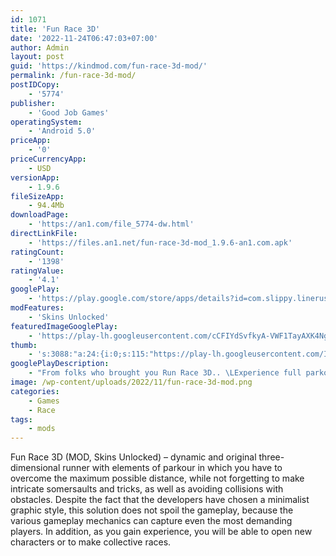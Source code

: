 ```yaml
---
id: 1071
title: 'Fun Race 3D'
date: '2022-11-24T06:47:03+07:00'
author: Admin
layout: post
guid: 'https://kindmod.com/fun-race-3d-mod/'
permalink: /fun-race-3d-mod/
postIDCopy:
    - '5774'
publisher:
    - 'Good Job Games'
operatingSystem:
    - 'Android 5.0'
priceApp:
    - '0'
priceCurrencyApp:
    - USD
versionApp:
    - 1.9.6
fileSizeApp:
    - 94.4Mb
downloadPage:
    - 'https://an1.com/file_5774-dw.html'
directLinkFile:
    - 'https://files.an1.net/fun-race-3d-mod_1.9.6-an1.com.apk'
ratingCount:
    - '1398'
ratingValue:
    - '4.1'
googlePlay:
    - 'https://play.google.com/store/apps/details?id=com.slippy.linerusher'
modFeatures:
    - 'Skins Unlocked'
featuredImageGooglePlay:
    - 'https://play-lh.googleusercontent.com/cCFIYdSvfkyA-VWF1TayAXK4NgM2yZOYJ4ZKJEDpxJBeWuyOUFaBLhWTGbEcgA0zht0'
thumb:
    - 's:3088:"a:24:{i:0;s:115:"https://play-lh.googleusercontent.com/I_P72TIs2iuQRIdYHRwOvRSbtasR43QIS7kaVsL9akhfBhhC6vxj1avf3q1MSTT26NU=w526-h296";i:1;s:115:"https://play-lh.googleusercontent.com/fb94-crAYWAzcQcBzIZQrX8RywwsPp9c9VP2QrXsjai41QnmJg9MutyCSRaB9MfwEI8=w526-h296";i:2;s:115:"https://play-lh.googleusercontent.com/NXueJUwUYQgLjAfn-J78wIsdRs-qSMC6GUZuTFTC59TsnltEeRmFt3vg1QX4cvzWQD8=w526-h296";i:3;s:114:"https://play-lh.googleusercontent.com/9o0GKz_WdijUewEtFq1_OR9ppUOR-rHLv05s7cltkZB3lOd4uZ6IFE0-r4g-GQIc3g=w526-h296";i:4;s:114:"https://play-lh.googleusercontent.com/bajo-Y__Heowz4G5Rw0SQZ5x5D6sNBv7pVb7_Z-yjXeqX1K1CxB-WTU8drM0xwE4Lw=w526-h296";i:5;s:116:"https://play-lh.googleusercontent.com/hbQ8nafeQHNxcAhz8Eizik7zutIJXmF-SJcituWtKoH5PcdsE4mzIKIB-8rxuAQw_azA=w526-h296";i:6;s:116:"https://play-lh.googleusercontent.com/zEkZmtO8QSmS8yERAtImvxrhJ8kj7CioVenxQ_U4wcksMyQ0xKJQpOYqUkwsdA9AwYCx=w526-h296";i:7;s:115:"https://play-lh.googleusercontent.com/ssxMp8YRAd2JwKfxKQeGhHup_mBPF-Soiu5AF4UOm2baiWkHt7VlJ2lmS_O8nRcGZ4o=w526-h296";i:8;s:114:"https://play-lh.googleusercontent.com/Dr0xlCMJitxbaXbZmKh6khQQU4AnTuM2m0dtShgonqsJOpDZ8wZtJUrGkvuaKKWwHQ=w526-h296";i:9;s:114:"https://play-lh.googleusercontent.com/FkDwkGodi6gc587jhrLDqjTPw9URpGh_eDQcbZkNpj0LNORuHFI4uYuglTzNxNC9vw=w526-h296";i:10;s:115:"https://play-lh.googleusercontent.com/AFTzgburwq59CylZhuXzizkU_Z4ns38TTgJ5YOBNNykaBNt1Doj_0unFlLY9scU1EWE=w526-h296";i:11;s:115:"https://play-lh.googleusercontent.com/6aBjSxXcKjtqjg63Gucw4HjfFjmC4BFp5ZqFi07D82SBjc1Pb3zSiQM0_vSNKW07hXY=w526-h296";i:12;s:114:"https://play-lh.googleusercontent.com/Z2GBHV590CMi4JAhvIvlBW1KbZWROdmXwg6jczjpse1Pbc7pkjtyeo9Gmk3ZTybpLQ=w526-h296";i:13;s:115:"https://play-lh.googleusercontent.com/d5ahWrKOUNmbr8Evfc4TOZh5FleWsarOyvDXopvWQLT1aK1ib4yZ8S4jHfMg9BhAg6I=w526-h296";i:14;s:116:"https://play-lh.googleusercontent.com/3198Oq1UCpE5vCb2szBXWKhQaRgdPz-Oxddi9GBYtupnHFo0H5EMG3hyX2JQUz3ZpCVx=w526-h296";i:15;s:116:"https://play-lh.googleusercontent.com/9gtDj5oGTqXoRGiuKtgyvZ7ufmzJlmv7JHw8vp_p1ffibaNiApr9O_HwNhiF98DOb1yZ=w526-h296";i:16;s:114:"https://play-lh.googleusercontent.com/nvKps1-BnmgBdeZEU2c9VCMUyMmnl8cdlK-WC7LI8meqWXUA3A9Ir9GwCG0GFUGUIQ=w526-h296";i:17;s:116:"https://play-lh.googleusercontent.com/8BgXF0AMerLnZr_aEJTdc9c5C-rVnjOf-jUxVE5rbX04FCZ8N7FZdoG-GhZyjjgXPR2K=w526-h296";i:18;s:114:"https://play-lh.googleusercontent.com/Wn2OaQmSE7Mzj8Nn-8KTJrUoEOSZ2vUdhBHM7cixXnBq9Mo05mJFmD5RV5w0cyv8bA=w526-h296";i:19;s:114:"https://play-lh.googleusercontent.com/55jRcdp1CTaJSCDV8aYVU43AwiWAkr5luCuiYbPiC6V3ZYZZn5nL2VuZVf4VcSttfA=w526-h296";i:20;s:114:"https://play-lh.googleusercontent.com/nQ0b2vI0EGQrG1m9NeC6kmhKzvm2RVb7tFt-TC2jvVo1DLF182q6px-xPyB3GBqBLQ=w526-h296";i:21;s:114:"https://play-lh.googleusercontent.com/rhzRBlvhvt2379Zne46TWo8Wma7E_ZMddEQxnwHnGISxYLUAu175u_ziMo4_ChLfAQ=w526-h296";i:22;s:114:"https://play-lh.googleusercontent.com/oQBbRr2mX7h6oXidY_AtagtfC1oRM5RT_gJPGbpBqvEwl1SaQeVewvxAW3lggQu3qw=w526-h296";i:23;s:116:"https://play-lh.googleusercontent.com/dHz8sjijaCbE3vAhSeGU1ka9xy-tjB0DPoee1EFAidGJubPZJxBWf4aRKdzK4I_0VTLO=w526-h296";}";'
googlePlayDescription:
    - "From folks who brought you Run Race 3D.. \LExperience full parkour experience with hundreds of unique levels.. Race with others, achieve levels , unlock new characters.\L"
image: /wp-content/uploads/2022/11/fun-race-3d-mod.png
categories:
    - Games
    - Race
tags:
    - mods
---
```


Fun Race 3D (MOD, Skins Unlocked) – dynamic and original three-dimensional runner with elements of parkour in which you have to overcome the maximum possible distance, while not forgetting to make intricate somersaults and tricks, as well as avoiding collisions with obstacles. Despite the fact that the developers have chosen a minimalist graphic style, this solution does not spoil the gameplay, because the various gameplay mechanics can capture even the most demanding players. In addition, as you gain experience, you will be able to open new characters or to make collective races.